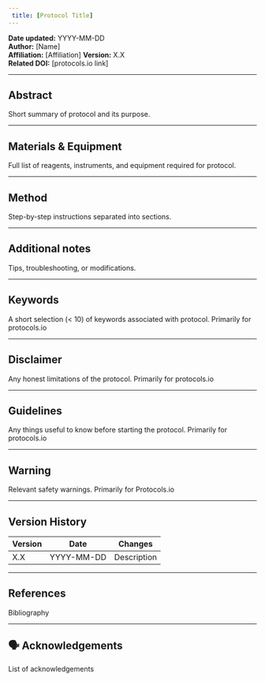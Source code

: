 ```yaml
---
 title: [Protocol Title]
---
```


**Date updated:** YYYY-MM-DD  
**Author:** [Name]  
**Affiliation:** [Affiliation]
**Version:** X.X  
**Related DOI:** [protocols.io link]  

---

## Abstract
Short summary of protocol and its purpose.

---

## Materials & Equipment
Full list of reagents, instruments, and equipment required for protocol.

---

## Method
Step-by-step instructions separated into sections.

---

## Additional notes
Tips, troubleshooting, or modifications.

---

## Keywords

A short selection (< 10) of keywords associated with protocol. Primarily for protocols.io

---

## Disclaimer

Any honest limitations of the protocol. Primarily for protocols.io

---

## Guidelines

Any things useful to know before starting the protocol. Primarily for protocols.io

---

## Warning

Relevant safety warnings. Primarily for Protocols.io

---

## Version History

| Version | Date | Changes |
|----------|------|----------|
| X.X | YYYY-MM-DD | Description |

---

## References

Bibliography

---

## 🗣️ Acknowledgements

List of acknowledgements
